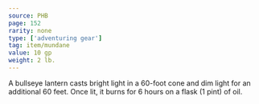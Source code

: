 ```yaml
---
source: PHB
page: 152
rarity: none
type: ['adventuring gear']
tag: item/mundane
value: 10 gp
weight: 2 lb.
---
```


A bullseye lantern casts bright light in a 60-foot cone and dim light for an additional 60 feet. Once lit, it burns for 6 hours on a flask (1 pint) of oil.

